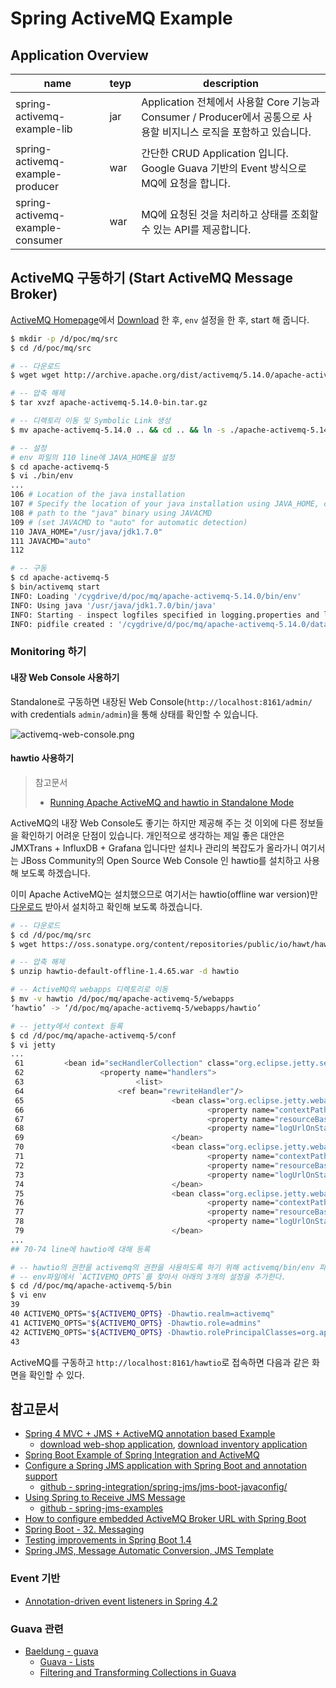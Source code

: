 # Spring ActiveMQ Example

## Application Overview

| name | teyp | description |
| --- | --- | --- |
| spring-activemq-example-lib | jar | Application 전체에서 사용할 Core 기능과 Consumer / Producer에서 공통으로 사용할 비지니스 로직을 포함하고 있습니다. |
| spring-activemq-example-producer | war | 간단한 CRUD Application 입니다. Google Guava 기반의 Event 방식으로 MQ에 요청을 합니다. |
| spring-activemq-example-consumer | war | MQ에 요청된 것을 처리하고 상태를 조회할 수 있는 API를 제공합니다. |

## ActiveMQ 구동하기 (Start ActiveMQ Message Broker)

[ActiveMQ Homepage](http://activemq.apache.org/)에서 [Download](http://activemq.apache.org/activemq-5140-release.html) 한 후, `env` 설정을 한 후, start 해 줍니다.

```bash
$ mkdir -p /d/poc/mq/src
$ cd /d/poc/mq/src

# -- 다운로드
$ wget wget http://archive.apache.org/dist/activemq/5.14.0/apache-activemq-5.14.0-bin.tar.gz

# -- 압축 해제
$ tar xvzf apache-activemq-5.14.0-bin.tar.gz

# -- 디렉토리 이동 및 Symbolic Link 생성
$ mv apache-activemq-5.14.0 .. && cd .. && ln -s ./apache-activemq-5.14.0 apache-activemq-5

# -- 설정
# env 파일의 110 line에 JAVA_HOME을 설정
$ cd apache-activemq-5
$ vi ./bin/env
...
106 # Location of the java installation
107 # Specify the location of your java installation using JAVA_HOME, or specify the
108 # path to the "java" binary using JAVACMD
109 # (set JAVACMD to "auto" for automatic detection)
110 JAVA_HOME="/usr/java/jdk1.7.0"
111 JAVACMD="auto"
112

# -- 구동
$ cd apache-activemq-5
$ bin/activemq start
INFO: Loading '/cygdrive/d/poc/mq/apache-activemq-5.14.0/bin/env'
INFO: Using java '/usr/java/jdk1.7.0/bin/java'
INFO: Starting - inspect logfiles specified in logging.properties and log4j.properties to get details
INFO: pidfile created : '/cygdrive/d/poc/mq/apache-activemq-5.14.0/data/activemq.pid' (pid '4448')

```

### Monitoring 하기
 
#### 내장 Web Console 사용하기

Standalone로 구동하면 내장된 Web Console(`http://localhost:8161/admin/` with credentials `admin/admin`)을 통해 상태를 확인할 수 있습니다.

![activemq-web-console.png](/files/213)

#### hawtio 사용하기

> 참고문서
> * [Running Apache ActiveMQ and hawtio in Standalone Mode](http://www.bennet-schulz.com/2016/07/apache-activemq-and-hawtio.html)

ActiveMQ의 내장 Web Console도 좋기는 하지만 제공해 주는 것 이외에 다른 정보들을 확인하기 어려운 단점이 있습니다. 개인적으로 생각하는 제일 좋은 대안은 JMXTrans + InfluxDB + Grafana 입니다만 설치나 관리의 복잡도가 올라가니 여기서는 JBoss Community의 Open Source Web Console 인 hawtio를 설치하고 사용해 보도록 하겠습니다.

이미 Apache ActiveMQ는 설치했으므로 여기서는 hawtio(offline war version)만 [다운로드](http://hawt.io/getstarted/index.html) 받아서 설치하고 확인해 보도록 하겠습니다.

```bash
# -- 다운로드
$ cd /d/poc/mq/src
$ wget https://oss.sonatype.org/content/repositories/public/io/hawt/hawtio-default-offline/1.4.65/hawtio-default-offline-1.4.65.war

# -- 압축 해제
$ unzip hawtio-default-offline-1.4.65.war -d hawtio

# -- ActiveMQ의 webapps 디렉토리로 이동
$ mv -v hawtio /d/poc/mq/apache-activemq-5/webapps
‘hawtio’ -> ‘/d/poc/mq/apache-activemq-5/webapps/hawtio’

# -- jetty에서 context 등록
$ cd /d/poc/mq/apache-activemq-5/conf
$ vi jetty
...
 61         <bean id="secHandlerCollection" class="org.eclipse.jetty.server.handler.HandlerCollection">
 62                 <property name="handlers">
 63                         <list>
 64                     <ref bean="rewriteHandler"/>
 65                                 <bean class="org.eclipse.jetty.webapp.WebAppContext">
 66                                         <property name="contextPath" value="/admin" />
 67                                         <property name="resourceBase" value="${activemq.home}/webapps/admin" />
 68                                         <property name="logUrlOnStart" value="true" />
 69                                 </bean>
 70                                 <bean class="org.eclipse.jetty.webapp.WebAppContext">
 71                                         <property name="contextPath" value="/hawtio" />
 72                                         <property name="resourceBase" value="${activemq.home}/webapps/hawtio" />
 73                                         <property name="logUrlOnStart" value="true" />
 74                                 </bean>
 75                                 <bean class="org.eclipse.jetty.webapp.WebAppContext">
 76                                         <property name="contextPath" value="/api" />
 77                                         <property name="resourceBase" value="${activemq.home}/webapps/api" />
 78                                         <property name="logUrlOnStart" value="true" />
 79                                 </bean>
...
## 70-74 line에 hawtio에 대해 등록

# -- hawtio의 권한을 activemq의 권한을 사용하도록 하기 위해 activemq/bin/env 파일에 아래의 내용 추가
# -- env파일에서 `ACTIVEMQ_OPTS`를 찾아서 아래의 3개의 설정을 추가한다.
$ cd /d/poc/mq/apache-activemq-5/bin
$ vi env
39
40 ACTIVEMQ_OPTS="${ACTIVEMQ_OPTS} -Dhawtio.realm=activemq"
41 ACTIVEMQ_OPTS="${ACTIVEMQ_OPTS} -Dhawtio.role=admins"
42 ACTIVEMQ_OPTS="${ACTIVEMQ_OPTS} -Dhawtio.rolePrincipalClasses=org.apache.activemq.jaas.GroupPrincipal"
43 
```
ActiveMQ를 구동하고 `http://localhost:8161/hawtio`로 접속하면 다음과 같은 화면을 확인할 수 있다. 
 
## 참고문서

  * [Spring 4 MVC + JMS + ActiveMQ annotation based Example](http://websystique.com/springmvc/spring-4-mvc-jms-activemq-annotation-based-example/)
    - [download web-shop application](http://websystique.com/?smd_process_download=1&download_id=2567), [download inventory application](http://websystique.com/?smd_process_download=1&download_id=2569)
  * [Spring Boot Example of Spring Integration and ActiveMQ](https://springframework.guru/spring-boot-example-of-spring-integration-and-activemq/)
  * [Configure a Spring JMS application with Spring Boot and annotation support](https://www.javacodegeeks.com/2015/04/configure-a-spring-jms-application-with-spring-boot-and-annotation-support.html)
    - [github - spring-integration/spring-jms/jms-boot-javaconfig/](https://github.com/xpadro/spring-integration/tree/master/spring-jms/jms-boot-javaconfig)
  * [Using Spring to Receive JMS Message](http://bsnyderblog.blogspot.kr/2010/02/using-spring-to-receive-jms-messages.html)
    - [github - spring-jms-examples](https://github.com/bsnyder/spring-jms-examples)
  * [How to configure embedded ActiveMQ Broker URL with Spring Boot](http://stackoverflow.com/questions/38750843/how-to-configure-embedded-activemq-broker-url-with-spring-boot)
  * [Spring Boot - 32. Messaging](http://docs.spring.io/spring-boot/docs/current/reference/html/boot-features-messaging.html)
  * [Testing improvements in Spring Boot 1.4](https://spring.io/blog/2016/04/15/testing-improvements-in-spring-boot-1-4)
  * [Spring JMS, Message Automatic Conversion, JMS Template](https://dzone.com/articles/spring-jms-message-automatic)

### Event 기반

  * [Annotation-driven event listeners in Spring 4.2](https://www.javacodegeeks.com/2015/10/annotation-driven-event-listeners-in-spring-4-2-2.html)
  
### Guava 관련

  * [Baeldung - guava](http://www.baeldung.com/category/guava/)
    - [Guava - Lists](http://www.baeldung.com/guava-lists)
    - [Filtering and Transforming Collections in Guava](http://www.baeldung.com/guava-filter-and-transform-a-collection)
    
